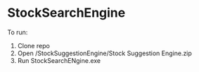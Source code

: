 # StockSearchEngine

To run:

1. Clone repo
2. Open /StockSuggestionEngine/Stock Suggestion Engine.zip
3. Run StockSearchENgine.exe
